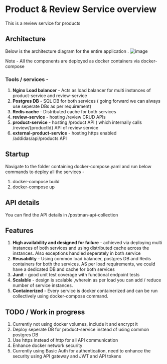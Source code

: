# Product & Review Service overview
This is a review service for products

## Architecture
Below is the architecture diagram for the entire application .
![image](https://user-images.githubusercontent.com/12785130/233911592-2ac61cf1-54cd-4311-847f-85d178678ae2.png)

Note - All the components are deployed as docker containers via docker-compose

### Tools / services -
1) **Nginx Load balancer** - Acts as load balancer for multi instances of product-service and review-service
2) **Postgres DB** - SQL DB for both services ( going forward we can always use seperate DBs as per requirement)
3) **Redis cache** - Distributed cache for both services
4) **review-service** - hosting /review CRUD APIs
5) **product-service** - hosting /product API ( which internally calls /review/{productId} API of review service
6) **external-product-service** - hosting https enabled /addidas/api/products API 

## Startup
Navigate to the folder containing docker-compose.yaml and run below commands to deploy all the services  -
1) docker-compose build
2) docker-compose up

## API details 
You can find the API details in /postman-api-collection


## Features 
1) **High availability and designed for failure** - achieved via deploying multi instances of both services and using distributed cache across the instances. Also exceptions handled seperately in both service
2) **Reusability** - Using common load balancer, postgres DB and Redis containers for both the services. AS per load requirements, we could have a dedicated DB and cache for both services
3) **Junit** - good unit test coverage with functional endpoint tests
4) **Scalable** - design is scalable ,wherein as per load you can add / reduce number of service instances.
5) **Containerized** - Every service is docker containerized and can be run collectively using docker-compose command.

## TODO / Work in progress
1) Currently not using docker volumes, include it and encrypt it
2) Deploy seperate DB for product-service instead of using common postgres DB
3) Use https instead of http for all API communication 
4) Enhance docker network security
5) Currently using Basic Auth for authentication, need to enhance the security using API gateway and JWT and API tokens



